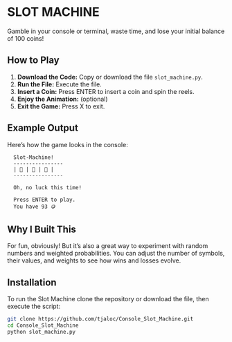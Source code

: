# SLOT MACHINE

Gamble in your console or terminal, waste time, and lose your initial balance of 100 coins!

## How to Play

1. **Download the Code:** Copy or download the file `slot_machine.py`.
2. **Run the File:** Execute the file.
3. **Insert a Coin:** Press ENTER to insert a coin and spin the reels.
4. **Enjoy the Animation:** (optional) 
5. **Exit the Game:** Press X to exit.

## Example Output

Here’s how the game looks in the console:
```
  Slot-Machine!
  ----------------
  | 🍊 | 🍋 | 🍒 |
  ----------------
  
  Oh, no luck this time!
  
  Press ENTER to play. 
  You have 93 🪙
```

## Why I Built This

For fun, obviously! But it’s also a great way to experiment with random numbers and weighted probabilities. You can adjust the number of symbols, their values, and weights to see how wins and losses evolve.

## Installation

To run the Slot Machine clone the repository or download the file, then execute the script:

```bash
git clone https://github.com/tjaloc/Console_Slot_Machine.git
cd Console_Slot_Machine
python slot_machine.py
